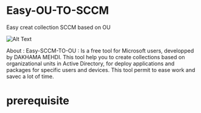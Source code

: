# Easy-OU-TO-SCCM
Easy creat collection SCCM based on OU

![Alt Text](https://ivellath.sirv.com/SCCM-TO-OU.gif)

About : 
Easy-SCCM-TO-OU : Is a free tool for Microsoft users, developped by DAKHAMA MEHDI.
This tool help you to create collections based on organizational units in Active Directory, for deploy applications and packages for specific users and devices.
This tool permit to ease work and savec a lot of time.

# prerequisite
